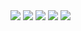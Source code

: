 <img src="/images/design_portfolio/2/image1.webp"/>
<img src="/images/design_portfolio/2/image2.webp"/>
<img src="/images/design_portfolio/2/image3.webp"/>
<img src="/images/design_portfolio/2/image4.webp"/>
<img src="/images/design_portfolio/2/main_image.webp"/>